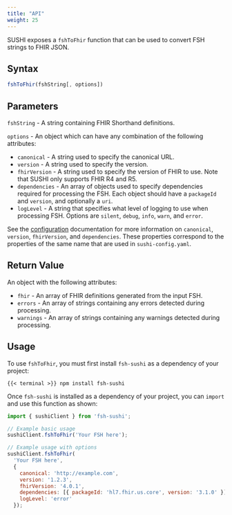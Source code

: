 ```yaml
---
title: "API"
weight: 25
---
```


SUSHI exposes a `fshToFhir` function that can be used to convert FSH strings to FHIR JSON.

## Syntax
```javascript
fshToFhir(fshString[, options])
```

## Parameters
`fshString` - A string containing FHIR Shorthand definitions.

`options` - An object which can have any combination of the following attributes:
* `canonical` - A string used to specify the canonical URL.
* `version` - A string used to specify the version.
* `fhirVersion` - A string used to specify the version of FHIR to use. Note that SUSHI only supports FHIR R4 and R5.
* `dependencies` - An array of objects used to specify dependencies required for processing the FSH. Each object should have a `packageId` and `version`, and optionally a `uri`.
* `logLevel` - A string that specifies what level of logging to use when processing FSH. Options are `silent`, `debug`, `info`, `warn`, and `error`.


See the [configuration](/docs/sushi/configuration/#full-configuration) documentation for more information on `canonical`, `version`, `fhirVersion`, and `dependencies`. These properties correspond to the properties of the same name that are used in `sushi-config.yaml`.

## Return Value
An object with the following attributes:
* `fhir` - An array of FHIR definitions generated from the input FSH.
* `errors` - An array of strings containing any errors detected during processing.
* `warnings` - An array of strings containing any warnings detected during processing.

## Usage
To use `fshToFhir`, you must first install `fsh-sushi` as a dependency of your project:
```shell
{{< terminal >}} npm install fsh-sushi
```
Once `fsh-sushi` is installed as a dependency of your project, you can `import` and use this function as shown:

```javascript
import { sushiClient } from 'fsh-sushi';

// Example basic usage
sushiClient.fshToFhir('Your FSH here');

// Example usage with options
sushiClient.fshToFhir(
  'Your FSH here',
  {
    canonical: 'http://example.com',
    version: '1.2.3',
    fhirVersion: '4.0.1',
    dependencies: [{ packageId: 'hl7.fhir.us.core', version: '3.1.0' }],
    logLevel: 'error'
  });
```


